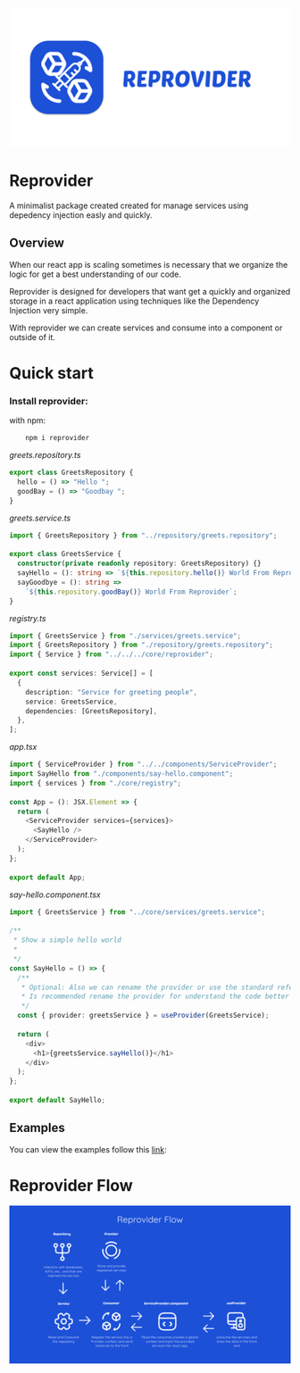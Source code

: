 ![Texto alternativo](./image/readme/1689399989502.png)

# Reprovider

A minimalist package created created for manage services using depedency injection easly and quickly.

## Overview

When our react app is scaling sometimes is necessary that we organize the logic for get a best understanding of our code.

Reprovider is designed for developers that want get a quickly and organized storage in a react application using techniques like the Dependency Injection very simple.

With reprovider we can create services and consume into a component or outside of it.

# Quick start

### Install reprovider:

with npm:

```powershell
    npm i reprovider
```

_greets.repository.ts_

```typescript
export class GreetsRepository {
  hello = () => "Hello ";
  goodBay = () => "Goodbay ";
}
```

_greets.service.ts_

```typescript
import { GreetsRepository } from "../repository/greets.repository";

export class GreetsService {
  constructor(private readonly repository: GreetsRepository) {}
  sayHello = (): string => `${this.repository.hello()} World From Reprovider`;
  sayGoodbye = (): string =>
    `${this.repository.goodBay()} World From Reprovider`;
}
```

_registry.ts_

```typescript
import { GreetsService } from "./services/greets.service";
import { GreetsRepository } from "./repository/greets.repository";
import { Service } from "../../../core/reprovider";

export const services: Service[] = [
  {
    description: "Service for greeting people",
    service: GreetsService,
    dependencies: [GreetsRepository],
  },
];
```

_app.tsx_

```typescript
import { ServiceProvider } from "../../components/ServiceProvider";
import SayHello from "./components/say-hello.component";
import { services } from "./core/registry";

const App = (): JSX.Element => {
  return (
    <ServiceProvider services={services}>
      <SayHello />
    </ServiceProvider>
  );
};

export default App;
```

_say-hello.component.tsx_

```typescript
import { GreetsService } from "../core/services/greets.service";

/**
 * Show a simple hello world
 *
 */
const SayHello = () => {
  /**
   * Optional: Also we can rename the provider or use the standard reference.
   * Is recommended rename the provider for understand the code better
   */
  const { provider: greetsService } = useProvider(GreetsService);

  return (
    <div>
      <h1>{greetsService.sayHello()}</h1>
    </div>
  );
};

export default SayHello;
```

## Examples

You can view the examples follow this [link](https://github.com/Lopez15-Hub/reprovider/tree/master/examples):

# Reprovider Flow

![Texto alternativo](./image/readme/1689397687700.png)

